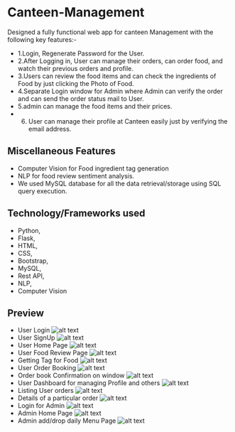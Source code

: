 # Canteen-Management
Designed a fully functional web app for canteen Management with the following key features:-<br>
* 1.Login, Regenerate Password for the User.
* 2.After Logging in, User can manage their orders, can order food, and watch their previous orders and profile.
* 3.Users can review the food items and can check the ingredients of Food by just clicking the Photo of Food.
* 4.Separate Login window for Admin where Admin can verify the order and can send the order status mail to User.
* 5.admin can manage the food items and their prices.
* 6. User can manage their profile at Canteen easily just by verifying the email address.

## Miscellaneous Features
* Computer Vision for Food ingredient tag generation
* NLP for food review sentiment analysis.
* We used MySQL database for all the data retrieval/storage using SQL query execution.

## Technology/Frameworks used
* Python,
* Flask, 
* HTML, 
* CSS, 
* Bootstrap,
* MySQL,
* Rest API,
* NLP, 
* Computer Vision

##  Preview
* User Login
![alt text](https://github.com/udaram/Canteen-Management/blob/master/pics/login.png)
* User SignUp
![alt text](https://github.com/udaram/Canteen-Management/blob/master/pics/signup.png)
* User Home Page
![alt text](https://github.com/udaram/Canteen-Management/blob/master/pics/mainpage.png)
* User Food Review Page
![alt text](https://github.com/udaram/Canteen-Management/blob/master/pics/foodreview.png)
* Getting Tag for Food
![alt text](https://github.com/udaram/Canteen-Management/blob/master/pics/getfoodtag.png)
* User Order Booking
![alt text](https://github.com/udaram/Canteen-Management/blob/master/pics/order.png)
* Order book Confirmation on window
![alt text](https://github.com/udaram/Canteen-Management/blob/master/pics/success.png)
* User Dashboard for managing Profile and others
![alt text](https://github.com/udaram/Canteen-Management/blob/master/pics/userdashboard.png)
* Listing User orders
![alt text](https://github.com/udaram/Canteen-Management/blob/master/pics/userorders.png)
* Details of a particular order
![alt text](https://github.com/udaram/Canteen-Management/blob/master/pics/vieworder.png)
* Login for Admin
![alt text](https://github.com/udaram/Canteen-Management/blob/master/pics/adminlogin.png)
* Admin Home Page
![alt text](https://github.com/udaram/Canteen-Management/blob/master/pics/adminhome.png)
* Admin add/drop daily Menu Page
![alt text](https://github.com/udaram/Canteen-Management/blob/master/pics/adminaddmenu.png)




